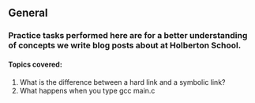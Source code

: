 ## General

### Practice tasks performed here are for a better understanding of concepts we write blog posts about at Holberton School.

#### Topics covered:

1. What is the difference between a hard link and a symbolic link?
2. What happens when you type gcc main.c